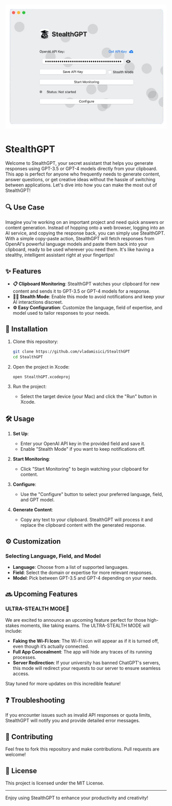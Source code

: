 # ![StealthGPT](stealthGPT_preview.png)

# StealthGPT

Welcome to StealthGPT, your secret assistant that helps you generate responses using GPT-3.5 or GPT-4 models directly from your clipboard. This app is perfect for anyone who frequently needs to generate content, answer questions, or get creative ideas without the hassle of switching between applications. Let's dive into how you can make the most out of StealthGPT!

## 🔍 Use Case

Imagine you're working on an important project and need quick answers or content generation. Instead of hopping onto a web browser, logging into an AI service, and copying the response back, you can simply use StealthGPT. With a simple copy-paste action, StealthGPT will fetch responses from OpenAI's powerful language models and paste them back into your clipboard, ready to be used wherever you need them. It's like having a stealthy, intelligent assistant right at your fingertips!

## ✨ Features

- **📋 Clipboard Monitoring**: StealthGPT watches your clipboard for new content and sends it to GPT-3.5 or GPT-4 models for a response.
- **🕵️‍♂️ Stealth Mode**: Enable this mode to avoid notifications and keep your AI interactions discreet.
- **⚙️ Easy Configuration**: Customize the language, field of expertise, and model used to tailor responses to your needs.

## 🚀 Installation

1. Clone this repository:
    ```sh
    git clone https://github.com/vladamisici/StealthGPT
    cd StealthGPT
    ```

2. Open the project in Xcode:
    ```sh
    open StealthGPT.xcodeproj
    ```

3. Run the project:
    - Select the target device (your Mac) and click the "Run" button in Xcode.

## 🛠 Usage

1. **Set Up**:
   - Enter your OpenAI API key in the provided field and save it.
   - Enable "Stealth Mode" if you want to keep notifications off.

2. **Start Monitoring**:
   - Click "Start Monitoring" to begin watching your clipboard for content.

3. **Configure**:
   - Use the "Configure" button to select your preferred language, field, and GPT model.

4. **Generate Content**:
   - Copy any text to your clipboard. StealthGPT will process it and replace the clipboard content with the generated response.

## ⚙️ Customization

### Selecting Language, Field, and Model

- **Language**: Choose from a list of supported languages.
- **Field**: Select the domain or expertise for more relevant responses.
- **Model**: Pick between GPT-3.5 and GPT-4 depending on your needs.

## 🔜 Upcoming Features

### **ULTRA-STEALTH MODE🥷**

We are excited to announce an upcoming feature perfect for those high-stakes moments, like taking exams. The ULTRA-STEALTH MODE will include:

- **Faking the Wi-Fi Icon**: The Wi-Fi icon will appear as if it is turned off, even though it’s actually connected.
- **Full App Concealment**: The app will hide any traces of its running processes.
- **Server Redirection**: If your university has banned ChatGPT's servers, this mode will redirect your requests to our server to ensure seamless access.

Stay tuned for more updates on this incredible feature!

## ❓ Troubleshooting

If you encounter issues such as invalid API responses or quota limits, StealthGPT will notify you and provide detailed error messages.

## 🤝 Contributing

Feel free to fork this repository and make contributions. Pull requests are welcome!

## 📄 License

This project is licensed under the MIT License.

---

Enjoy using StealthGPT to enhance your productivity and creativity!
